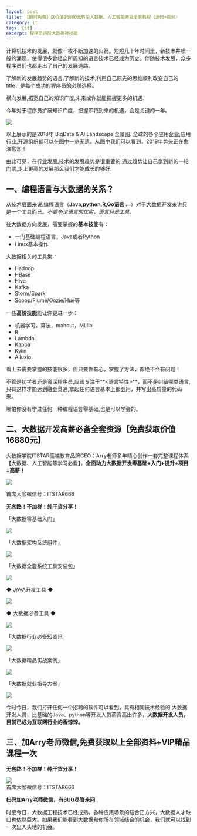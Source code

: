 ```yaml
---
layout: post
title: 【限时免费】送价值16880元转型大数据、人工智能开发全套教程（源码+视频）
category: it
tags: [it]
excerpt: 程序员进阶大数据神技能
---
```


计算机技术的发展，就像一枚不断加速的火箭。短短几十年时间里，新技术井喷一般的涌现，使得很多曾经众所周知的语言技术已经成为历史。伴随技术发展，众多程序员们也都走出了自己的发展道路。

了解新的发展趋势的语言,了解新的技术,利用自己原先的思维顺利改变自己的title，是每个成功的程序员的必然选择。

横向发展,拓宽自己的知识广度,未来或许就能把握更多的机遇.

今年对于程序员扩展知识广度，把握即将到来的机遇，会是关键的一年。

![](http://favorites.ren/assets/images/2019/it/bigdata13.png)

以上展示的是2018年 BigData & Al Landscape 全景图. 全球的各个应用企业,应用行业,开源组织都可以在图中一览无遗。从图中我们可以看到，2019年势头正在愈演愈烈！

由此可见，在行业发展,技术的发展趋势是很重要的,通过趋势让自己拿到新的一轮门票,走上更高的发展那么我们才能成长的够好.

##  一、编程语言与大数据的关系？

从技术层面来说,编程语言（**Java,python,R,Go语言 ...**）对于大数据开发来讲只是一个工具而已。*不要争论语言的优劣，语言只是工具。*

往大数据方向发展，需要掌握的**基本技能**有：

- 一门基础编程语言，Java或者Python  
- Linux基本操作

大数据相关的工具集：

- Hadoop
- HBase
- Hive
- Kafka
- Storm/Spark
- Sqoop/Flume/Oozie/Hue等

一些**高阶技能**能让你更进一步：

- 机器学习，算法，mahout，MLlib
- R
- Lambda
- Kappa
- Kylin
- Alluxio


看上去需要掌握的技能很多，但只要你有心，掌握了方法，都绝不会有问题！

不管是初学者还是资深程序员,应该专注于**<语言特性>**，而不是纠结哪类语言,只有这样才能达到融会贯通,拿起任何语言基本上都会用，并写出高质量的代码来。

哪怕你没有学过任何一种编程语言零基础,也是可以学会的。

## 二、大数据开发高薪必备全套资源【免费获取价值16880元】

大数据学院ITSTAR高端教育品牌CEO：Arry老师多年精心创作一套完整课程体系【大数据、人工智能等学习必看】，**全面助力大数据开发零基础+入门+提升+项目=高薪！**

![](http://favorites.ren/assets/images/2019/it/bigdata02.jpg)

首席大咖微信号：ITSTAR666

**无套路！不加群！纯干货分享！**


「大数据零基础入门」

![](http://favorites.ren/assets/images/2019/it/bigdata03.jpg)

「大数据架构系统组件」

![](http://favorites.ren/assets/images/2019/it/bigdata04.jpg)


「大数据全套系统工具安装包」

![](http://favorites.ren/assets/images/2019/it/bigdata05.gif)

◆ JAVA开发工具 ◆

![](http://favorites.ren/assets/images/2019/it/bigdata06.gif)

◆ 大数据必备工具 ◆

![](http://favorites.ren/assets/images/2019/it/bigdata07.gif)

「大数据行业必备知资讯」

![](http://favorites.ren/assets/images/2019/it/bigdata08.jpg)

「大数据精品实战案例」

![](http://favorites.ren/assets/images/2019/it/bigdata09.gif)

「大数据就业指导方案」

![](http://favorites.ren/assets/images/2019/it/bigdata10.jpg)

今时今日，我们打开任何一个招聘的软件可以看到，具有相同技术经验的 大数据开发人员，比基础的Java、python等开发人员薪资高出许多，**大数据开发人员，目前已成为互联网行业的香饽饽。**

##  三、加Arry老师微信,免费获取以上全部资料+VIP精品课程一次

**无套路！不加群！纯干货分享！**

![](http://favorites.ren/assets/images/2019/it/bigdata11.jpg)  
首席大咖微信号：ITSTAR666

**扫码加Arry老师微信，有BUG尽管来问**

时至今日，大数据工程技术已经成熟，各种应用场景的结合正方兴，大数据人才缺口也依然巨大。如果我们能看到大数据和你所在领域结合的机会，我们就可以找到一次出人头地的机会。